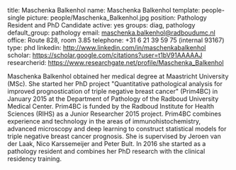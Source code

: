 title: Maschenka Balkenhol
name: Maschenka Balkenhol
template: people-single
picture: people/Maschenka_Balkenhol.jpg
position: Pathology Resident and PhD Candidate
active: yes
groups: diag, pathology
default_group: pathology
email: maschenka.balkenhol@radboudumc.nl
office: Route 828, room 3.85
telephone: +31 6 21 39 59 75 (internal 93167)
type: phd
linkedin: http://www.linkedin.com/in/maschenkabalkenhol
scholar: https://scholar.google.com/citations?user=t1bV91AAAAAJ
researcherid: https://www.researchgate.net/profile/Maschenka_Balkenhol

Maschenka Balkenhol obtained her medical degree at Maastricht University (MSc). She started her PhD project "Quantitative pathological analysis for improved prognostication of triple negative breast cancer" (Prim4BC) in January 2015 at the Department of Pathology of the Radboud University Medical Center. Prim4BC is funded by the Radboud Institute for Health Sciences (RIHS) as a Junior Researcher 2015 project. Prim4BC combines experience and technology in the areas of immunohistochemistry, advanced microscopy and deep learning to construct statistical models for triple negative breast cancer prognosis. She is supervised by Jeroen van der Laak, Nico Karssemeijer and Peter Bult. In 2016 she started as a pathology resident and combines her PhD research with the clinical residency training.
